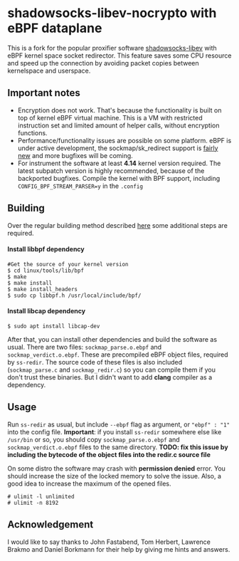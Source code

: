 # shadowsocks-libev-nocrypto with eBPF dataplane

This is a fork for the popular proxifier software [shadowsocks-libev](https://github.com/shadowsocks/shadowsocks-libev) with eBPF kernel space socket redirector. This feature saves some CPU resource and speed up the connection by avoiding packet copies between kernelspace and userspace.

## Important notes
* Encryption does not work. That's because the functionality is built on top of kernel eBPF virtual machine. This is a VM with restricted instruction set and limited amount of helper calls, without encryption functions.
* Performance/functionality issues are possible on some platform. eBPF is under active development, the sockmap/sk_redirect support is [fairly new](https://lwn.net/Articles/731133/) and more bugfixes will be coming.
* For instrument the software at least **4.14** kernel version required. The latest subpatch version is highly recommended, because of the backported bugfixes. Compile the kernel with BPF support, including `CONFIG_BPF_STREAM_PARSER=y` in the `.config`

## Building
Over the regular building method described [here](https://github.com/SPYFF/shadowsocks-libev-nocrypto) some additional steps are required.

#### Install **libbpf** dependency
```
#Get the source of your kernel version
$ cd linux/tools/lib/bpf
$ make
$ make install
$ make install_headers
$ sudo cp libbpf.h /usr/local/include/bpf/
```
#### Install **libcap** dependency
```
$ sudo apt install libcap-dev
```

After that, you can install other dependencies and build the software as usual. There are two files: `sockmap_parse.o.ebpf` and `sockmap_verdict.o.ebpf`. These are precompiled eBPF object files, required by `ss-redir`. The source code of these files is also included (`sockmap_parse.c` and `sockmap_redir.c`) so you can compile them if you don't trust these binaries. But I didn't want to add **clang** compiler as a dependency. 

## Usage
Run `ss-redir` as usual, but include `--ebpf` flag as argument, or `"ebpf" : "1"` into the config file. **Important**: if you install `ss-redir` somewhere else like `/usr/bin` or so, you should copy `sockmap_parse.o.ebpf` and `sockmap_verdict.o.ebpf` files to the same directory. **TODO: fix this issue by including the bytecode of the object files into the redir.c source file**

On some distro the software may crash with **permission denied** error. You should increase the size of the locked memory to solve the issue. Also, a good idea to increase the maximum of the opened files.
```
# ulimit -l unlimited
# ulimit -n 8192
```


## Acknowledgement
I would like to say thanks to John Fastabend, Tom Herbert, Lawrence Brakmo and Daniel Borkmann for their help by giving me hints and answers.
